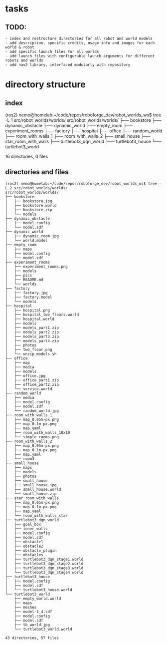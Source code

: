 # tasks

## TODO:
    - index and restructure directories for all robot and world models 
    - add description, specific credits, usage info and images for each world & robot
    - add specific launch files for all worlds
    - add launch files with configurable launch arguments for different robots and worlds
    - add nav2 library, interfaced modularly with repository

# directory structure

## index
(ros2) nemo@homelab:~/code/repos/roboforge_dev/robot_worlds_ws$ tree -L 1 src/robot_worlds/worlds/
src/robot_worlds/worlds/
├── bookstore
├── dynamic_obstacle
├── dynamic_world
├── empty_room
├── experiment_rooms
├── factory
├── hospital
├── office
├── random_world
├── room_with_walls_1
├── room_with_walls_2
├── small_house
├── star_room_with_walls
├── turtlebot3_dqn_world
├── turtlebot3_house
└── turtlebot3_world

16 directories, 0 files


## directories and files

```
(ros2) nemo@homelab:~/code/repos/roboforge_dev/robot_worlds_ws$ tree -L 2 src/robot_worlds/worlds/
src/robot_worlds/worlds/
├── bookstore
│   ├── bookstore.jpg
│   ├── bookstore.world
│   ├── bookstore.zip
│   └── models
├── dynamic_obstacle
│   ├── model.config
│   └── model.sdf
├── dynamic_world
│   ├── dynamic_room.jpg
│   └── world.model
├── empty_room
│   ├── maps
│   ├── model.config
│   └── model.sdf
├── experiment_rooms
│   ├── experiment_rooms.png
│   ├── models
│   ├── pics
│   ├── README.md
│   └── worlds
├── factory
│   ├── factory.jpg
│   ├── factory.model
│   └── models
├── hospital
│   ├── hospital.png
│   ├── hospital_two_floors.world
│   ├── hospital.world
│   ├── models
│   ├── models_part1.zip
│   ├── models_part2.zip
│   ├── models_part3.zip
│   ├── models_part4.zip
│   ├── photos
│   ├── two_floor.png
│   └── unzip_models.sh
├── office
│   ├── map
│   ├── media
│   ├── models
│   ├── office.jpg
│   ├── office_part1.zip
│   ├── office_part2.zip
│   └── service.world
├── random_world
│   ├── media
│   ├── model.config
│   ├── model.sdf
│   └── random_world.jpg
├── room_with_walls_1
│   ├── map_0.05m-px.png
│   ├── map_0.1m-px.png
│   ├── map.yaml
│   ├── room_with_walls_10x10
│   └── simple_rooms.png
├── room_with_walls_2
│   ├── map_0.05m-px.png
│   ├── map_0.1m-px.png
│   ├── map.yaml
│   └── room3
├── small_house
│   ├── maps
│   ├── models
│   ├── photos
│   ├── small_house
│   ├── small_house.jpg
│   ├── small_house.world
│   └── small_house.zip
├── star_room_with_walls
│   ├── map_0.05m-px.png
│   ├── map_0.1m-px.png
│   ├── map.yaml
│   └── room_with_walls_star
├── turtlebot3_dqn_world
│   ├── goal_box
│   ├── inner_walls
│   ├── model.config
│   ├── model.sdf
│   ├── obstacle1
│   ├── obstacle2
│   ├── obstacle_plugin
│   ├── obstacles
│   ├── turtlebot3_dqn_stage1.world
│   ├── turtlebot3_dqn_stage2.world
│   ├── turtlebot3_dqn_stage3.world
│   └── turtlebot3_dqn_stage4.world
├── turtlebot3_house
│   ├── model.config
│   ├── model.sdf
│   └── turtlebot3_house.world
└── turtlebot3_world
    ├── empty_world.world
    ├── maps
    ├── meshes
    ├── model-1_4.sdf
    ├── model.config
    ├── model.sdf
    ├── tb_world.jpg
    └── turtlebot3_world.world

43 directories, 57 files

```
